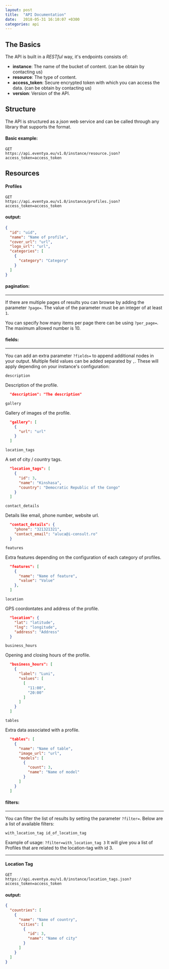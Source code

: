 ```yaml
---
layout: post
title:  "API Documentation"
date:   2018-05-31 16:10:07 +0300
categories: api
---
```


The Basics
---
The API is built in a *RESTful* way, it's endpoints consists of:
- **instance**: The name of the bucket of content. (can be obtain by contacting us)
- **resource**: The type of content.
- **access_token**: Secure encrypted token with which you can access the data. (can be obtain by contacting us)
- **version**: Version of the API.

Structure
---
The API is structured as a *json* web service and can be called through any library that supports the format.

#### Basic example:

```
GET
https://api.eventya.eu/v1.0/instance/resource.json?access_token=access_token
```



Resources
---
#### Profiles

```
GET
https://api.eventya.eu/v1.0/instance/profiles.json?access_token=access_token
```

#### output:

```json
{
  "id": "uid",
  "name": "Name of profile",
  "cover_url": "url",
  "logo_url": "url",
  "categories": [
    {
      "category": "Category"
    }
  ]
}
```

#### pagination:
***
If there are multiple pages of results you can browse by adding the parameter `?page=`.
The value of the parameter must be an integer of at least `1`.

You can specify how many items per page there can be using `?per_page=`.
The maximum allowed number is 10.


#### fields:
***


You can add an extra parameter `?fields=` to append additional nodes in your output.
Multiple field values can be added separated by `,`.
These will apply depending on your instance's configuration:

`description`

Description of the profile.
``` json
  "description": "The description"
```


`gallery`

Gallery of images of the profile.
``` json
  "gallery": [
    {
      "url": "url"
    }
  ]
```


`location_tags`

A set of city / country tags.
``` json
  "location_tags": [
    {
      "id": 3,
      "name": "Kinshasa",
      "country": "Democratic Republic of the Congo"
    }
  ]
```


`contact_details`

Details like email, phone number, website url.
``` json
  "contact_details": {
    "phone": "321321321",
    "contact_email": "aluca@i-consult.ro"
  }
```


`features`

Extra features depending on the configuration of each category of profiles.
``` json
  "features": [
    {
      "name": "Name of feature",
      "value": "Value"
    },
  ]
```


`location`

GPS coordontates and address of the profile.
``` json
  "location": {
    "lat": "latitude",
    "lng": "longitude",
    "address": "Address"
  }
```


`business_hours`

Opening and closing hours of the profile.
``` json
  "business_hours": [
    {
      "label": "Luni",
      "values": [
        [
          "11:00",
          "20:00"
        ]
      ]
    }
  ]
```


`tables`

Extra data associated with a profile.
``` json
  "tables": [
    {
      "name": "Name of table",
      "image_url": "url",
      "models": [
        {
          "count": 3,
          "name": "Name of model"
        }
      ]
    }
  ]
```

#### filters:
***

You can filter the list of results by setting the parameter `?filter=`.
Below are a list of available filters:

`with_location_tag id_of_location_tag`

Example of usage: `?filter=with_location_tag 3` It will give you a list of Profiles that are related to the location-tag with id 3.

---
#### Location Tag

```
GET
https://api.eventya.eu/v1.0/instance/location_tags.json?access_token=access_token
```

#### output:

```json
{
  "countries": [
    {
      "name": "Name of country",
      "cities": [
        {
          "id": 3,
          "name": "Name of city"
        }
      ]
    }
  ]
}
```
